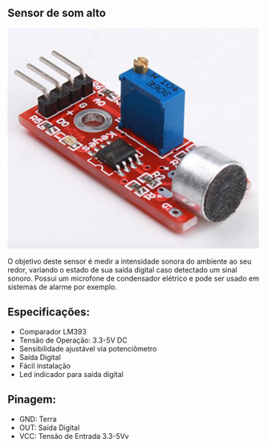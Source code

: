 ## Sensor de som alto

![alt text](img/1.png)

O objetivo deste sensor é medir a intensidade sonora do ambiente ao seu redor, variando o estado de sua saída digital caso detectado um sinal sonoro. Possui um microfone de condensador elétrico e pode ser usado em sistemas de alarme por exemplo.

 

## Especificações:

- Comparador LM393
- Tensão de Operação: 3.3-5V DC
- Sensibilidade ajustável via potenciômetro
- Saída Digital
- Fácil instalação
- Led indicador para saída digital

 

## Pinagem:

- GND: Terra
- OUT: Saída Digital
- VCC: Tensão de Entrada 3.3-5Vv
